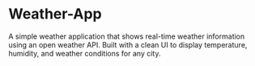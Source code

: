 # Weather-App
A simple weather application that shows real-time weather information using an open weather API. Built with a clean UI to display temperature, humidity, and weather conditions for any city.
